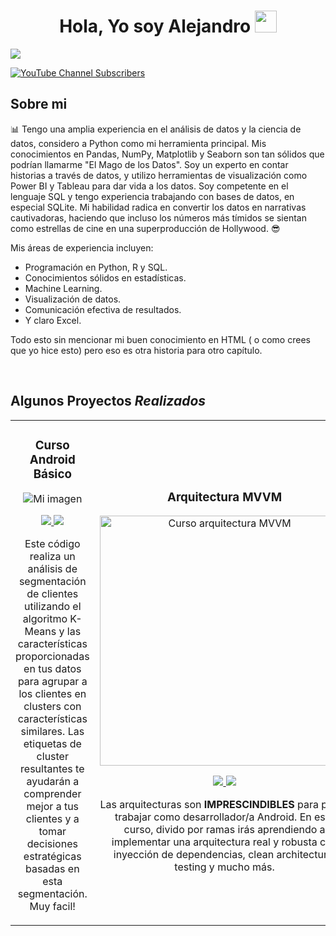 <div align="center">
<h1 align="center">Hola, Yo soy Alejandro </b><img src="https://media.giphy.com/media/hvRJCLFzcasrR4ia7z/giphy.gif" width="35"></h1>
</div>
    <img src="https://preview.redd.it/az79vgx6paob1.png?width=960&crop=smart&auto=webp&s=7c7578cac4adab29e65847880976e126a6b777b0">

<!-- Shields -->

[![YouTube Channel Subscribers](https://img.shields.io/youtube/channel/subscribers/UCIjEgHA1vatSR2K4rfcdNRg?style=social)](https://youtube.com/aristidevs?sub_confirmation=1)

<!-- Cuerpo de la bio. -->

## Sobre mi 

📊 Tengo una amplia experiencia en el análisis de datos y la ciencia de datos, considero a Python como mi herramienta principal. Mis conocimientos en Pandas, NumPy, Matplotlib y Seaborn son tan sólidos que podrían llamarme "El Mago de los Datos". Soy un experto en contar historias a través de datos, y utilizo herramientas de visualización como Power BI y Tableau para dar vida a los datos. Soy competente en el lenguaje SQL y tengo experiencia trabajando con bases de datos, en especial SQLite. Mi habilidad radica en convertir los datos en narrativas cautivadoras, haciendo que incluso los números más tímidos se sientan como estrellas de cine en una superproducción de Hollywood. 😎

Mis áreas de experiencia incluyen:

- Programación en Python, R y SQL.
- Conocimientos sólidos en estadísticas.
- Machine Learning.
- Visualización de datos.
- Comunicación efectiva de resultados.
- Y claro Excel.

Todo esto sin mencionar mi buen conocimiento en HTML ( o como crees que yo hice esto) pero eso es otra historia para otro capítulo. 


<br>
<!-- Tabla de proyectos -->

## Algunos Proyectos *Realizados* 
<table>
<tr>
<td width="50%">
<h3 align="center">Curso Android Básico</h3>
<div align="center">
<img src="https://preview.redd.it/ml9tqdot7fob1.png?width=960&crop=smart&auto=webp&s=2712d354cd90258ac70130e977c60e53c55c5797" alt="Mi imagen">
</body>
<p>
<a href="https://github.com/ArisGuimera/Android-Expert" target="_blank">
<img src="https://img.shields.io/badge/CÓDIGO-ff9?style=for-the-badge&logo=github&logoColor=black">
</a>
<a href="https://youtu.be/vJapzH_46a8" target="_blank">
<img src="https://img.shields.io/badge/Quiero%20esto!!-grey?style=for-the-badge&logo=whatsapp">
</a>
</p>
<p> Este código realiza un análisis de segmentación de clientes utilizando el algoritmo K-Means y las características proporcionadas en tus datos para agrupar a los clientes en clusters con características similares. Las etiquetas de cluster resultantes te ayudarán a comprender mejor a tus clientes y a tomar decisiones estratégicas basadas en esta segmentación. Muy facil! </p>
</div>
                                                                                      
</td>

<td width="50%">
               <br>
<h3 align="center">Arquitectura MVVM</h3>
<div align="center">                                       
<a href="https://github.com/ArisGuimera/SimpleAndroidMVVM" target="_blank"><img src="https://i.imgur.com/7uCBigG.jpg" width="400" alt="Curso arquitectura MVVM"></a>
<br>
<p>
<a href="https://github.com/ArisGuimera/SimpleAndroidMVVM" target="_blank">
<img src="https://img.shields.io/badge/C%C3%93DIGO-80ffaa?style=for-the-badge&logo=github&logoColor=black">
</a>
<a href="https://youtu.be/hhhSMXi0R3E" target="_blank">
<img src="https://img.shields.io/badge/-Youtube-green?style=for-the-badge&color=3fFD7f">
</a>
</p>
</p>Las arquitecturas son <strong>IMPRESCINDIBLES</strong> para poder trabajar como desarrollador/a Android. En este curso, divido por ramas irás aprendiendo a implementar una arquitectura real y robusta con inyección de dependencias, clean architecture, testing y mucho más.</p>
</div>                                                             
</table>                                                                                 
</div>
<br>

